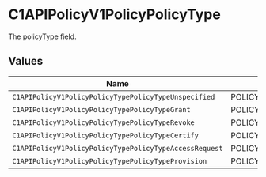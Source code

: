 # C1APIPolicyV1PolicyPolicyType

The policyType field.


## Values

| Name                                                   | Value                                                  |
| ------------------------------------------------------ | ------------------------------------------------------ |
| `C1APIPolicyV1PolicyPolicyTypePolicyTypeUnspecified`   | POLICY_TYPE_UNSPECIFIED                                |
| `C1APIPolicyV1PolicyPolicyTypePolicyTypeGrant`         | POLICY_TYPE_GRANT                                      |
| `C1APIPolicyV1PolicyPolicyTypePolicyTypeRevoke`        | POLICY_TYPE_REVOKE                                     |
| `C1APIPolicyV1PolicyPolicyTypePolicyTypeCertify`       | POLICY_TYPE_CERTIFY                                    |
| `C1APIPolicyV1PolicyPolicyTypePolicyTypeAccessRequest` | POLICY_TYPE_ACCESS_REQUEST                             |
| `C1APIPolicyV1PolicyPolicyTypePolicyTypeProvision`     | POLICY_TYPE_PROVISION                                  |
